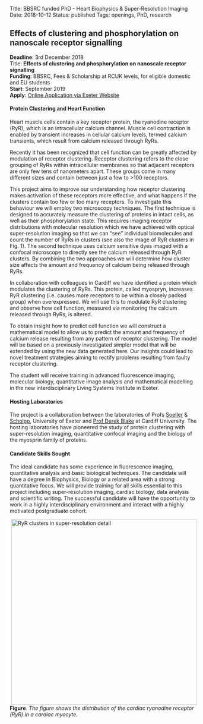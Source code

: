Title: BBSRC funded PhD - Heart Biophysics & Super-Resolution Imaging
Date: 2018-10-12
Status: published
Tags: openings, PhD, research

## Effects of clustering and phosphorylation on nanoscale receptor signalling

**Deadline**: 3rd December 2018 <br>
Title: **Effects of clustering and phosphorylation on nanoscale receptor signalling** <br>
**Funding**: BBSRC, Fees & Scholarship at RCUK levels, for eligible domestic and EU students<br>
**Start**: September 2019<br>
**Apply**: [Online Application via Exeter Website](http://www.exeter.ac.uk/studying/funding/award/?id=3290)

#### Protein Clustering and Heart Function

Heart muscle cells contain a key receptor protein, the ryanodine receptor (RyR), which is an intracellular calcium channel. Muscle cell contraction is enabled by transient increases in cellular calcium levels, termed calcium transients, which result from calcium released through RyRs.

Recently it has been recognized that cell function can be greatly affected by modulation of receptor clustering. Receptor clustering refers to the close grouping of RyRs within intracellular membranes so that adjacent receptors are only few tens of nanometers apart. These groups come in many different sizes and contain between just a few to >100 receptors.

This project aims to improve our understanding how receptor clustering makes activation of these receptors more effective, and what happens if the clusters contain too few or too many receptors. To investigate this behaviour we will employ two microscopy techniques. The first technique is designed to accurately measure the clustering of proteins in intact cells, as well as their phosphorylation state. This requires imaging receptor distributions with molecular resolution which we have achieved with optical super-resolution imaging so that we can “see” individual biomolecules and count the number of RyRs in clusters (see also the image of RyR clusters in Fig. 1). The second technique uses calcium sensitive dyes imaged with a confocal microscope to directly see the calcium released through RyR clusters. By combining the two approaches we will determine how cluster size affects the amount and frequency of calcium being released through RyRs.

In collaboration with colleagues in Cardiff we have identified a protein which modulates the clustering of RyRs. This protein, called myospryn, increases RyR clustering (i.e. causes more receptors to be within a closely packed group) when overexpressed. We will use this to modulate RyR clustering and observe how cell function, measured via monitoring the calcium released through RyRs, is altered.

To obtain insight how to predict cell function we will construct a mathematical model to allow us to predict the amount and frequency of calcium release resulting from any pattern of receptor clustering. The model will be based on a previously investigated simpler model that will be extended by using the new data generated here. Our insights could lead to novel treatment strategies aiming to rectify problems resulting from faulty receptor clustering.

The student will receive training in advanced fluorescence imaging, molecular biology, quantitative image analysis and mathematical modelling in the new interdisciplinary Living Systems Institute in Exeter.

#### Hosting Laboratories

The project is a collaboration between the laboratories of Profs [Soeller](http://soellerlab.ex.ac.uk/) & [Scholpp](https://biosciences.exeter.ac.uk/staff/index.php?web_id=Steffen_Scholpp), University of Exeter and [Prof Derek Blake](https://www.cardiff.ac.uk/people/view/122804-blake-derek) at Cardiff University. The hosting laboratories have pioneered the study of protein clustering with super-resolution imaging, quantitative confocal imaging and the biology of the myosprin family of proteins.

#### Candidate Skills Sought

The ideal candidate has some experience in fluorescence imaging, quantitative analysis and basic biological techniques. The candidate will have a degree in Biophysics, Biology or a related area with a strong quantitative focus. We will provide training for all skills essential to this project including super-resolution imaging, cardiac biology, data analysis and scientific writing. The successful candidate will have the opportunity to work in a highly interdisciplinary environment and interact with a highly motivated postgraduate cohort.

<img style="float:right; border-left:18px solid white" width="500"
src="{filename}/images/research/RyRclustersSTORM.png" alt="RyR clusters in super-resolution detail">

__Figure__. _The figure shows the distribution of the cardiac ryanodine receptor (RyR) in a cardiac myocyte._

<p style="clear:right"></p>
